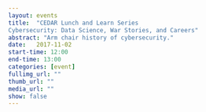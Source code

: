 ```yaml
---
layout: events
title:  "CEDAR Lunch and Learn Series
Cybersecurity: Data Science, War Stories, and Careers"
abstract: "Arm chair history of cybersecurity."
date:   2017-11-02
start-time: 12:00
end-time: 13:00
categories: [event]
fullimg_url: ""
thumb_url: ""
media_url: ""
show: false
---
```

